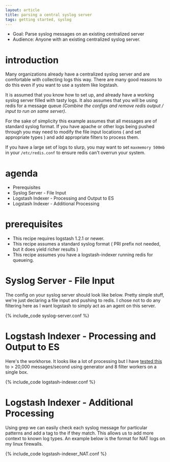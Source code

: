 ```yaml
---
layout: article
title: parsing a central syslog server
tags: getting started, syslog
---
```


* Goal: Parse syslog messages on an existing centralized server
* Audience: Anyone with an existing centralized syslog server.

# introduction

Many organizations already have a centralized syslog server and are comfortable with collecting logs this way.    There are many good reasons to do this even if you want to use a system like logstash.   

It is assumed that you know how to set up,  and already have a working syslog server filled with tasty logs.    It also assumes that you will be using redis for a message queue _(Combine the configs and remove redis output / input to run on same server)_.

For the sake of simplicity this example assumes that all messages are of standard syslog format.  If you have apache or other logs being pushed through you may need to modify the file input locations ( and set appropriate types ) and add appropriate filters to process them.

If you have a large set of logs to slurp,  you may want to set `maxmemory 500mb` in your `/etc/redis.conf` to ensure redis can't overrun your system.

# agenda

* Prerequisites
* Syslog Server - File Input
* Logstash Indexer - Processing and Output to ES
* Logstash Indexer - Additional Processing

# prerequisites

* This recipe requires logstash 1.2.1 or newer.
* This recipe assumes a standard syslog format ( PRI prefix not needed,  but it does yield richer results )
* This recipe assumes you have a logstash-indexer running redis for queueing.  


# Syslog Server - File Input

The config on your syslog server should look like below.   Pretty simple stuff, we're just declaring a file input and pushing to redis.    I chose not to do any filtering here as I want logstash to simply act as an agent on this server. 

{% include_code syslog-server.conf %}

# Logstash Indexer - Processing and Output to ES

Here's the workhorse.   It looks like a lot of processing but I have [tested this](https://gist.github.com/4513552) to > 20,000 messages/second using generator and 8 filter workers on a single box.

{% include_code logstash-indexer.conf %}

# Logstash Indexer - Additional Processing

Using grep we can easily check each syslog message for particular patterns and add a tag to the if they match.  This allows us to add more context to known log types.   An example below is the format for NAT logs on my linux firewalls.

{% include_code logstash-indexer_NAT.conf %}


